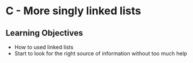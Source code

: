 # C - More singly linked lists

## Learning Objectives

- How to used linked lists
- Start to look for the right source of information without too much help
